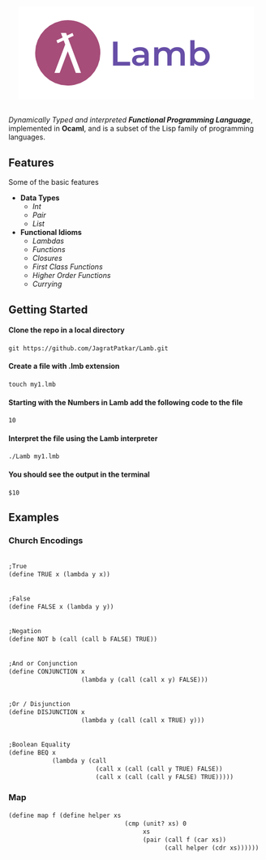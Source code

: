 <p align="center">
  <img   src="https://github.com/JagratPatkar/Lamb/blob/main/images/Lamb.png"/>
</p>


##
_Dynamically Typed and interpreted __Functional Programming Language___, implemented in __Ocaml__, and is a subset of the Lisp family of programming languages.

## Features
Some of the basic features 
* __Data Types__
  * *Int*
  * *Pair*
  * *List*
* __Functional Idioms__
   * *Lambdas*
   * *Functions* 
   * *Closures*
   * *First Class Functions*
   * *Higher Order Functions*
   * *Currying*


## Getting Started

#### Clone the repo in a local directory
```
git https://github.com/JagratPatkar/Lamb.git 
```
#### Create a file with .lmb extension
```
touch my1.lmb
```

#### Starting with the Numbers in Lamb add the following code to the file

```
10
```

#### Interpret the file using the Lamb interpreter
```
./Lamb my1.lmb
```

#### You should see the output in the terminal

```
$10
```

## Examples

### Church Encodings

```racket

;True 
(define TRUE x (lambda y x))


;False
(define FALSE x (lambda y y))


;Negation
(define NOT b (call (call b FALSE) TRUE))


;And or Conjunction
(define CONJUNCTION x 
                    (lambda y (call (call x y) FALSE)))


;Or / Disjunction
(define DISJUNCTION x 
                    (lambda y (call (call x TRUE) y)))
                    
                    
;Boolean Equality
(define BEQ x 
            (lambda y (call 
                        (call x (call (call y TRUE) FALSE)) 
                        (call x (call (call y FALSE) TRUE)))))
```


### Map 

```racket
(define map f (define helper xs 
                                (cmp (unit? xs) 0
                                     xs
                                     (pair (call f (car xs)) 
                                           (call helper (cdr xs)))))) 
 ```
